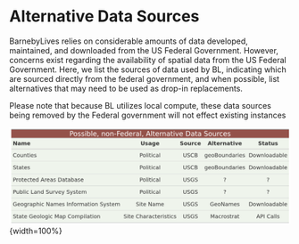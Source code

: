 # Alternative Data Sources

BarnebyLives relies on considerable amounts of data developed, maintained, and downloaded from the US Federal Government.
However, concerns exist regarding the availability of spatial data from the US Federal Government.
Here, we list the sources of data used by BL, indicating which are sourced directly from the federal government, and when possible, list alternatives that may need to be used as drop-in replacements.

Please note that because BL utilizes local compute, these data sources being removed by the Federal government will not effect existing instances

![Data Sources](man/figures/Alternative_data_sources.png){width=100%}  

